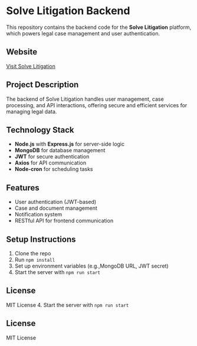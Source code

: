 # Solve Litigation Backend

This repository contains the backend code for the **Solve Litigation** platform, which powers legal case management and user authentication.

## Website
[Visit Solve Litigation](https://solvelitigation.com)

## Project Description
The backend of Solve Litigation handles user management, case processing, and API interactions, offering secure and efficient services for managing legal data.

## Technology Stack
- **Node.js** with **Express.js** for server-side logic
- **MongoDB** for database management
- **JWT** for secure authentication
- **Axios** for API communication
- **Node-cron** for scheduling tasks

## Features
- User authentication (JWT-based)
- Case and document management
- Notification system
- RESTful API for frontend communication

## Setup Instructions
1. Clone the repo
2. Run `npm install`
3. Set up environment variables (e.g.,MongoDB URL, JWT secret)
4. Start the server with `npm run start`

## License
MIT License
4. Start the server with `npm run start`

## License
MIT License
